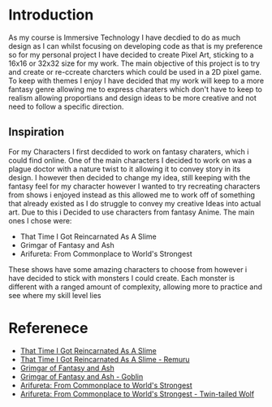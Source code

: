 # Introduction
As my course is Immersive Technology I have decdied to do as much design as I can whilst focusing on developing code as that is my preference so for my personal project I have decided to create Pixel Art, sticking to a 16x16 or 32x32 size for my work. The main objective of this project is to try and create or re-ccreate charcters which could be used in a 2D pixel game. To keep with themes I enjoy I have decided that my work will keep to a more fantasy genre allowing me to express charaters which don't have to keep to realism allowing proportians and design ideas to be more creative and not need to follow a specific direction. 

## Inspiration
For my Characters I first decdided to work on fantasy charaters, which i could find online. One of the main characters I decided to work on was a plague doctor with a nature twist to it allowing it to convey story in its design. I however then decided to change my idea, still keeping with the fantasy feel for my character however I wanted to try recreating characters from shows i enjoyed instead as this allowed me to work off of something that already existed as I do struggle to convey my creative Ideas into actual art. Due to this i Decided to use characters from fantasy Anime. The main ones I chose were:
- That Time I Got Reincarnated As A Slime
- Grimgar of Fantasy and Ash
- Arifureta: From Commonplace to World's Strongest

These shows have some amazing characters to choose from however i have decided to stick with monsters I could create. Each monster is different with a ranged amount of complexity, allowing more to practice and see where my skill level lies 

# Referenece
- [That Time I Got Reincarnated As A Slime](https://tensura.fandom.com/wiki/)
- [That Time I Got Reincarnated As A Slime - Remuru](https://tensura.fandom.com/wiki/Rimuru_Tempest/Gallery/Anime)
- [Grimgar of Fantasy and Ash](https://en.namu.wiki/w/재와%20환상의%20그림갈/몬스터)
- [Grimgar of Fantasy and Ash - Goblin](https://en.namu.wiki/w/재와%20환상의%20그림갈/몬스터)
- [Arifureta: From Commonplace to World's Strongest](https://arifureta.fandom.com/wiki/Arifureta_Wiki)
- [Arifureta: From Commonplace to World's Strongest - Twin-tailed Wolf](https://arifureta.fandom.com/wiki/Monster)
